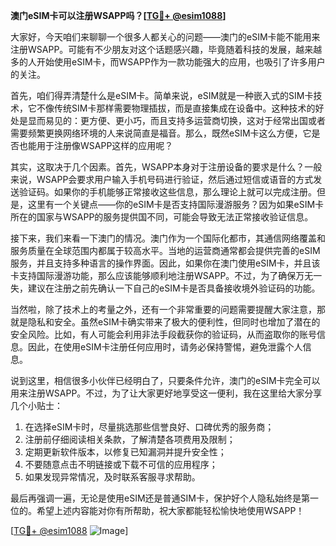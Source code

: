 **澳门eSIM卡可以注册WSAPP吗？[[TG💪+ @esim1088](https://t.me/s/esim1088)]**

大家好，今天咱们来聊聊一个很多人都关心的问题——澳门的eSIM卡能不能用来注册WSAPP。可能有不少朋友对这个话题感兴趣，毕竟随着科技的发展，越来越多的人开始使用eSIM卡，而WSAPP作为一款功能强大的应用，也吸引了许多用户的关注。

首先，咱们得弄清楚什么是eSIM卡。简单来说，eSIM就是一种嵌入式的SIM卡技术，它不像传统SIM卡那样需要物理插拔，而是直接集成在设备中。这种技术的好处是显而易见的：更方便、更小巧，而且支持多运营商切换，这对于经常出国或者需要频繁更换网络环境的人来说简直是福音。那么，既然eSIM卡这么方便，它是否也能用于注册像WSAPP这样的应用呢？

其实，这取决于几个因素。首先，WSAPP本身对于注册设备的要求是什么？一般来说，WSAPP会要求用户输入手机号码进行验证，然后通过短信或语音的方式发送验证码。如果你的手机能够正常接收这些信息，那么理论上就可以完成注册。但是，这里有一个关键点——你的eSIM卡是否支持国际漫游服务？因为如果eSIM卡所在的国家与WSAPP的服务提供国不同，可能会导致无法正常接收验证信息。

接下来，我们来看一下澳门的情况。澳门作为一个国际化都市，其通信网络覆盖和服务质量在全球范围内都属于较高水平。当地的运营商通常都会提供完善的eSIM服务，并且支持多种语言的操作界面。因此，如果你在澳门使用eSIM卡，并且该卡支持国际漫游功能，那么应该能够顺利地注册WSAPP。不过，为了确保万无一失，建议在注册之前先确认一下自己的eSIM卡是否具备接收境外验证码的功能。

当然啦，除了技术上的考量之外，还有一个非常重要的问题需要提醒大家注意，那就是隐私和安全。虽然eSIM卡确实带来了极大的便利性，但同时也增加了潜在的安全风险。比如，有人可能会利用非法手段截获你的验证码，从而盗取你的账号信息。因此，在使用eSIM卡注册任何应用时，请务必保持警惕，避免泄露个人信息。

说到这里，相信很多小伙伴已经明白了，只要条件允许，澳门的eSIM卡完全可以用来注册WSAPP。不过，为了让大家更好地享受这一便利，我在这里给大家分享几个小贴士：

1. 在选择eSIM卡时，尽量挑选那些信誉良好、口碑优秀的服务商；
2. 注册前仔细阅读相关条款，了解清楚各项费用及限制；
3. 定期更新软件版本，以修复已知漏洞并提升安全性；
4. 不要随意点击不明链接或下载不可信的应用程序；
5. 如果发现异常情况，及时联系客服寻求帮助。

最后再强调一遍，无论是使用eSIM还是普通SIM卡，保护好个人隐私始终是第一位的。希望上述内容能对你有所帮助，祝大家都能轻松愉快地使用WSAPP！

[[TG💪+ @esim1088](https://t.me/s/esim1088) ![Image](https://i.postimg.cc/4NQfJmqS/Snipaste-2025-05-13-00-14-12.png)]